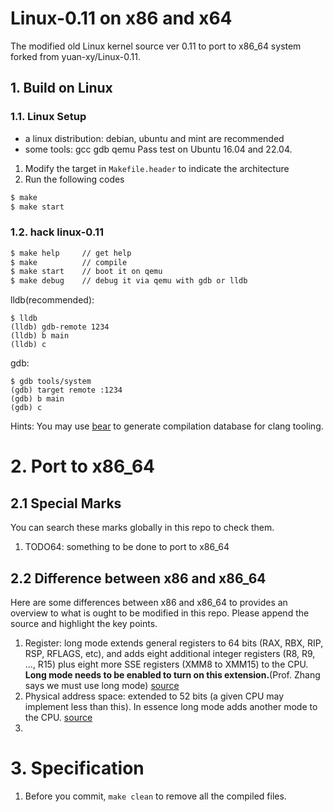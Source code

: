 # Linux-0.11 on x86 and x64

The modified old Linux kernel source ver 0.11 to port to x86_64 system forked from yuan-xy/Linux-0.11.

## 1. Build on Linux

### 1.1. Linux Setup
* a linux distribution: debian, ubuntu and mint are recommended
* some tools: gcc gdb qemu
Pass test on Ubuntu 16.04 and 22.04.

1. Modify the target in `Makefile.header` to indicate the architecture
2. Run the following codes
```bash
$ make
$ make start
```

### 1.2. hack linux-0.11
```bash
$ make help     // get help
$ make          // compile
$ make start    // boot it on qemu
$ make debug    // debug it via qemu with gdb or lldb
```

lldb(recommended):

```lldb
$ lldb
(lldb) gdb-remote 1234
(lldb) b main
(lldb) c
```

gdb:

```gdb
$ gdb tools/system
(gdb) target remote :1234
(gdb) b main
(gdb) c
```

Hints:
You may use [bear](https://github.com/rizsotto/Bear) to generate compilation database for clang tooling.

# 2. Port to x86_64
## 2.1 Special Marks
You can search these marks globally in this repo to check them.
1. TODO64: something to be done to port to x86_64

## 2.2 Difference between x86 and x86_64
Here are some differences between x86 and x86_64 to provides an overview to what
is ought to be modified in this repo. Please append the source and
highlight the key points.

1. Register: long mode extends general registers to 64 bits (RAX, RBX, RIP, RSP,
   RFLAGS, etc), and adds eight additional integer registers (R8, R9, ..., R15)
   plus eight more SSE registers (XMM8 to XMM15) to the CPU. **Long mode
   needs to be enabled to turn on this extension.**(Prof. Zhang says we must use
   long mode)
   [source](https://wiki.osdev.org/X86-64#How_do_I_enable_Long_Mode_.3F)
2. Physical address space: extended to 52 bits (a given CPU may implement
   less than this). In essence long mode adds another mode to the CPU.
   [source](https://wiki.osdev.org/X86-64#How_do_I_enable_Long_Mode_.3F)
3. 

# 3. Specification
1. Before you commit, `make clean` to remove all the compiled files.

